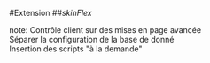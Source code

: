 <!-- .slide: data-breadcrumb="typo3,skinFlex" -->
#Extension
##*skinFlex*

note:
  Contrôle client sur des mises en page avancée<br>
  Séparer la configuration de la base de donné<br>
  Insertion des scripts "à la demande"<br>
